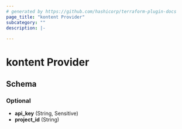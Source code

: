 ```yaml
---
# generated by https://github.com/hashicorp/terraform-plugin-docs
page_title: "kontent Provider"
subcategory: ""
description: |-
  
---
```


# kontent Provider





<!-- schema generated by tfplugindocs -->
## Schema

### Optional

- **api_key** (String, Sensitive)
- **project_id** (String)
